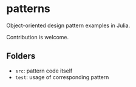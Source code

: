 # patterns

Object-oriented design pattern examples in Julia.

Contribution is welcome.

## Folders

* `src`: pattern code itself
* `test`: usage of corresponding pattern
